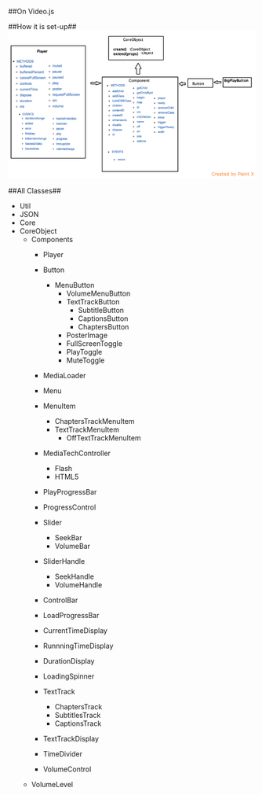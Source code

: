 ##On Video.js

##How it is set-up##
![Diagram](diag1.png)

##All Classes##
* Util
* JSON
* Core
* CoreObject
  * Components
    * Player
    * Button
        * MenuButton
            * VolumeMenuButton
            * TextTrackButton
                * SubtitleButton
                * CaptionsButton
                * ChaptersButton
            * PosterImage
            * FullScreenToggle
            * PlayToggle
            * MuteToggle
    * MediaLoader
    * Menu
    * MenuItem
        * ChaptersTrackMenuItem
        * TextTrackMenuItem
            * OffTextTrackMenuItem
    * MediaTechController
        * Flash
        * HTML5
    * PlayProgressBar
    * ProgressControl
    * Slider
        * SeekBar
        * VolumeBar
    * SliderHandle
        * SeekHandle
        * VolumeHandle
    * ControlBar
    * LoadProgressBar
    * CurrentTimeDisplay
    * RunnningTimeDisplay
    * DurationDisplay
    * LoadingSpinner
    * TextTrack
        * ChaptersTrack
        * SubtitlesTrack
        * CaptionsTrack
    * TextTrackDisplay
    * TimeDivider
  
    * VolumeControl
  * VolumeLevel



